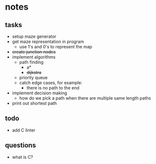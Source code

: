 # notes

## tasks

- setup maze generator
- get maze representation in program
    - use 1's and 0's to represent the map
- ~~create junction nodes~~
- implement algorithms
    - path finding
        - a*
        - ~~dijkstra~~
    - priority queue
    - catch edge cases, for example:
        - there is no path to the end
- implement decision making
    - how do we pick a path when there are multiple same length paths
- print out shortest path

## todo

- add C linter

## questions

- what is C?
